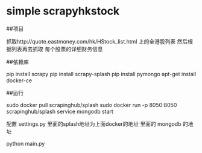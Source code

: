 # simple scrapyhkstock
##项目

抓取http://quote.eastmoney.com/hk/HStock_list.html 上的全港股列表
然后根据列表再去抓取 每个股票的详细财务信息

##依赖库

pip install scrapy
pip install scrapy-splash
pip install pymongo
apt-get install docker-ce

##运行

sudo docker pull scrapinghub/splash
sudo docker run -p 8050:8050 scrapinghub/splash
service mongodb start


配置 settings.py 里面的splash地址为上面docker的地址
里面的 mongodb 的地址

python main.py
